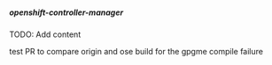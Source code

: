 ##### openshift-controller-manager

TODO: Add content

test PR to compare origin and ose build for the gpgme compile failure

